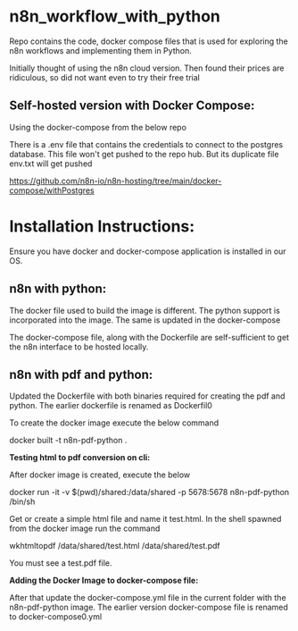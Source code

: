 # n8n_workflow_with_python

Repo contains the code, docker compose files that
is used for exploring the n8n workflows and
implementing them in Python.

Initially thought of using the n8n cloud version.
Then found their prices are ridiculous, so did not
want even to try their free trial

## Self-hosted version with Docker Compose:

Using the docker-compose from the below repo

There is a .env file that contains the credentials
to connect to the postgres database. This file
won't get pushed to the repo hub. But its
duplicate file env.txt will get pushed

https://github.com/n8n-io/n8n-hosting/tree/main/docker-compose/withPostgres

# Installation Instructions:

Ensure you have docker and docker-compose
application is installed in our OS.

## n8n with python:

The docker file used to build the image is
different. The python support is incorporated into
the image. The same is updated in the
docker-compose

The docker-compose file, along with the Dockerfile
are self-sufficient to get the n8n interface to be
hosted locally.

## n8n with pdf and python:

Updated the Dockerfile with both binaries required
for creating the pdf and python. The earlier
dockerfile is renamed as Dockerfil0

To create the docker image execute the below
command

docker built -t n8n-pdf-python .

**Testing html to pdf conversion on cli:**

After docker image is created, execute the below

docker run -it -v $(pwd)/shared:/data/shared -p
5678:5678 n8n-pdf-python /bin/sh

Get or create a simple html file and name it test.html.
In the shell spawned from the docker image run the
command

wkhtmltopdf /data/shared/test.html
/data/shared/test.pdf

You must see a test.pdf file.

**Adding the Docker Image to docker-compose file:**

After that update the docker-compose.yml file in the current folder with
the n8n-pdf-python image. The earlier version
docker-compose file is renamed to
docker-compose0.yml
